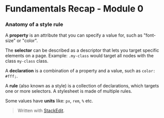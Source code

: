 
# Fundamentals Recap - Module 0

### Anatomy of a style rule

A **property** is an attribute that you can specify a value for, such as "font-size" or "color".

The **selector** can be described as a descriptor that lets you target specific elements on a page. Example: `.my-class` would target all nodes with the class `my-class` class.

A **declaration** is a combination of a property and a value, such as `color: #fff;`.

A **rule** (also known as a style) is a collection of declarations, which targets one or more selectors. A stylesheet is made of multiple rules.

Some values have **units** like: `px`, `rem`, `%` etc.

> Written with [StackEdit](https://stackedit.io/).
<!--stackedit_data:
eyJoaXN0b3J5IjpbOTc2Njk1ODQ5XX0=
-->
